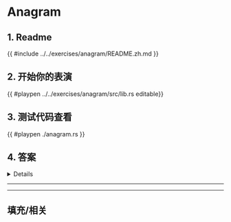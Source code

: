 # Anagram
## 1. Readme

 {{ #include ../../exercises/anagram/README.zh.md }}

 ## 2. 开始你的表演

 {{ #playpen ../../exercises/anagram/src/lib.rs editable}}

 ## 3. 测试代码查看

 {{ #playpen ./anagram.rs }}

 ## 4. 答案

 <details>

 {{ #playpen ../../exercises/anagram/example.rs }}

 </details>

 ---
 ---

 ## 填充/相关


